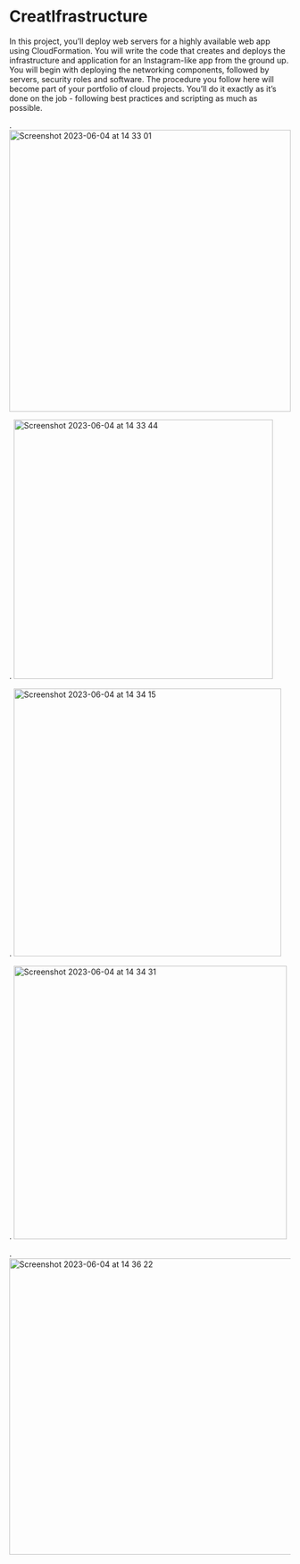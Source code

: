 # CreatIfrastructure
In this project, you’ll deploy web servers for a highly available web app using CloudFormation. You will write the code that creates and deploys the infrastructure and application for an Instagram-like app from the ground up. You will begin with deploying the networking components, followed by servers, security roles and software. The procedure you follow here will become part of your portfolio of cloud projects. You’ll do it exactly as it’s done on the job - following best practices and scripting as much as possible.

.
<img width="504" alt="Screenshot 2023-06-04 at 14 33 01" src="https://github.com/nourdevopss/CreatIfrastructure/assets/120333964/0dcf027b-11d5-46db-824e-15566d81134d">

.
<img width="464" alt="Screenshot 2023-06-04 at 14 33 44" src="https://github.com/nourdevopss/CreatIfrastructure/assets/120333964/e11bc3db-a178-4f2b-a16f-15d2e7626259">

.
<img width="479" alt="Screenshot 2023-06-04 at 14 34 15" src="https://github.com/nourdevopss/CreatIfrastructure/assets/120333964/acb70681-c85e-4911-9584-5e4343cbb3cb">

.
<img width="489" alt="Screenshot 2023-06-04 at 14 34 31" src="https://github.com/nourdevopss/CreatIfrastructure/assets/120333964/e4beca91-3ba6-407c-a04c-31686e0de8a2">

.
<img width="530" alt="Screenshot 2023-06-04 at 14 36 22" src="https://github.com/nourdevopss/CreatIfrastructure/assets/120333964/72bee107-a822-42c4-b666-c3c4210db511">

